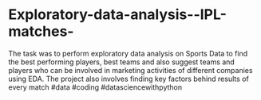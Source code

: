 # Exploratory-data-analysis--IPL-matches-
The task was to perform exploratory data analysis on Sports Data to find the best performing players, best teams and also suggest teams and players who can be involved in marketing activities of different companies using EDA. The project also involves finding key factors behind results of every match #data #coding #datasciencewithpython
